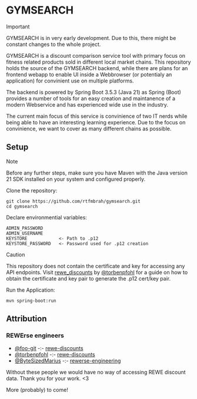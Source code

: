 # GYMSEARCH

> [!IMPORTANT]
> GYMSEARCH is in very early development. Due to this, there might be constant changes to the whole project.

GYMSEARCH is a discount comparison service tool with primary focus on fitness related products sold in different local market chains. 
This repository holds the source of the GYMSEARCH backend, while there are plans for an frontend webapp to enable UI
inside a Webbrowser (or potentialy an application) for convinient use on multiple platforms.

The backend is powered by Spring Boot 3.5.3 (Java 21) as Spring (Boot) provides a number of tools for an easy creation and maintanence of 
a modern Webservice and has experienced wide use in the industry.

The current main focus of this service is convinience of two IT nerds while being able to have an interesting learning experience.
Due to the focus on convinience, we want to cover as many different chains as possible. 

## Setup

> [!NOTE]
> Before any further steps, make sure you have Maven with the Java version 21 SDK installed on your system and configured properly.

Clone the repository:
```
git clone https://github.com/rtfmbrah/gymsearch.git
cd gymsearch
```

Declare environmential variables:
```
ADMIN_PASSWORD
ADMIN_USERNAME
KEYSTORE            <- Path to .p12
KEYSTORE_PASSWORD   <- Password used for .p12 creation
```

> [!CAUTION]
> This repository does not contain the certificate and key for accessing any API endpoints.
> Visit [rewe_discounts](https://github.com/torbenpfohl/rewe-discounts) by [@torbenpfohl](www.github.com/torbenpfohl)
> for a guide on how to obtain the certificate and key pair to generate the .p12 cert/key pair.

Run the Application:
```
mvn spring-boot:run
```

## Attribution

### REWErse engineers

- [@foo-git](https://github.com/foo-git) -:- [rewe-discounts](https://github.com/foo-git/rewe-discounts)
- [@torbenpfohl](https://github.com/torbenpfohl) -:- [rewe-discounts](https://github.com/torbenpfohl/rewe-discounts)
- [@ByteSizedMarius](https://github.com/ByteSizedMarius) -:- [rewerse-engineering](https://github.com/ByteSizedMarius/rewerse-engineering)

Without these people we would have no way of accessing REWE discount data. Thank you for your work. <3

More (probably) to come!
